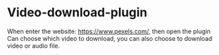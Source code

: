 # Video-download-plugin
When enter the website: https://www.pexels.com/, then open the plugin
Can choose which video to download, you can also choose to download video or audio file.

